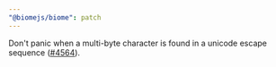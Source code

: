```yaml
---
"@biomejs/biome": patch
---
```


Don't panic when a multi-byte character is found in a unicode escape sequence ([#4564](https://github.com/biomejs/biome/issues/4564)).
